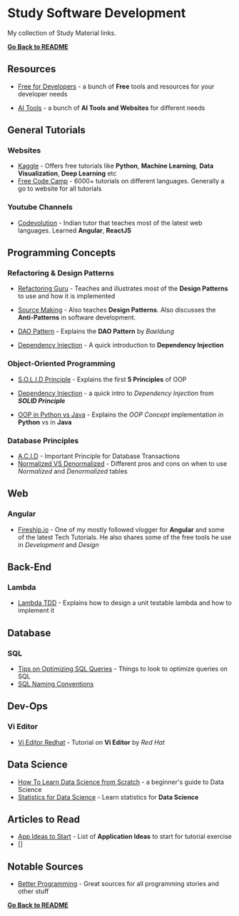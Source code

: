 # Study Software Development

My collection of Study Material links.

**[Go Back to README](README.md)**

## Resources

- [Free for Developers](https://free-for.dev/?fbclid=IwAR1w4pcvZrE3Bvp3aD4TfyLhyGprUwfj4MzKeaneXvagd7amsjEAQgDJbdw#/) - a bunch of **Free** tools and resources for your developer needs

- [AI Tools](https://theaigeek.com/) - a bunch of **AI Tools and Websites** for different needs

## General Tutorials

### Websites

- [Kaggle](https://www.kaggle.com/learn/overview) - Offers free tutorials like **Python**, **Machine Learning**, **Data Visualization**, **Deep Learning** etc
- [Free Code Camp](https://www.freecodecamp.org/) - 6000+ tutorials on different languages. Generally a go to website for all tutorials

### Youtube Channels

- [Codevolution](https://www.youtube.com/channel/UC80PWRj_ZU8Zu0HSMNVwKWw) - Indian tutor that teaches most of the latest web languages. Learned **Angular**, **ReactJS**

## Programming Concepts

### Refactoring & Design Patterns

- [Refactoring Guru](https://refactoring.guru/) - Teaches and illustrates most of the **Design Patterns** to use and how it is implemented

- [Source Making](https://sourcemaking.com/) - Also teaches **Design Patterns**. Also discusses the **Anti-Patterns** in software development.

- [DAO Pattern](https://www.baeldung.com/java-dao-pattern) - Explains the **DAO Pattern** by _Baeldung_

- [Dependency Injection](https://www.freecodecamp.org/news/a-quick-intro-to-dependency-injection-what-it-is-and-when-to-use-it-7578c84fa88f/) - A quick introduction to **Dependency Injection**

### Object-Oriented Programming

- [S.O.L.I.D Principle](https://www.digitalocean.com/community/conceptual_articles/s-o-l-i-d-the-first-five-principles-of-object-oriented-design#toc-single-responsibility-principle) - Explains the first **5 Principles** of OOP

- [Dependency Injection](https://www.freecodecamp.org/news/a-quick-intro-to-dependency-injection-what-it-is-and-when-to-use-it-7578c84fa88f/) - a quick intro to _Dependency Injection_ from **_SOLID Principle_**

- [OOP in Python vs Java](https://realpython.com/oop-in-python-vs-java/) - Explains the _OOP Concept_ implementation in **Python** vs in **Java**

### Database Principles
- [A.C.I.D](https://medium.com/@singhal.amogh1995/breaking-down-acid-and-transactions-in-databases-cd206db7dd8b) - Important Principle for Database Transactions
- [Normalized VS Denormalized](https://techdifferences.com/difference-between-normalization-and-denormalization.html) - Different pros and cons on when to use _Normalized_ and _Denormalized_ tables



## Web

### Angular

- [Fireship.io](https://fireship.io/) - One of my mostly followed vlogger for **Angular** and some of the latest Tech Tutorials. He also shares some of the free tools he use in _Development_ and _Design_

## Back-End

### Lambda

- [Lambda TDD](http://joshuaballoch.github.io/testing-lambda-functions/) - Explains how to design a unit testable lambda and how to implement it

## Database

### SQL 
- [Tips on Optimizing SQL Queries](https://medium.com/@erickmendonca/basic-tips-on-tuning-sql-server-queries-f834f09bafaf) - Things to look to optimize queries on SQL
- [SQL Naming Conventions](https://launchbylunch.com/posts/2014/Feb/16/sql-naming-conventions/)

## Dev-Ops

### Vi Editor

- [Vi Editor Redhat](https://www.redhat.com/sysadmin/introduction-vi-editor#:~:text=To%20save%20a%20file%2C%20you,and%20quit%20means%20exit%20vi.) - Tutorial on **Vi Editor** by _Red Hat_

## Data Science

- [How To Learn Data Science from Scratch](https://medium.com/analytics-and-data/how-to-learn-data-science-from-scratch-3d129e1b4f31) - a beginner's guide to Data Science
- [Statistics for Data Science](https://elitedatascience.com/learn-statistics-for-data-science) - Learn statistics for **Data Science**

## Articles to Read

- [App Ideas to Start](https://betterprogramming.pub/heres-a-list-of-app-ideas-you-could-start-coding-today-b5f33f94a42e) - List of **Application Ideas** to start for tutorial exercise
- []

## Notable Sources

- [Better Programming](https://betterprogramming.pub/) - Great sources for all programming stories and other stuff

**[Go Back to README](README.md)**
